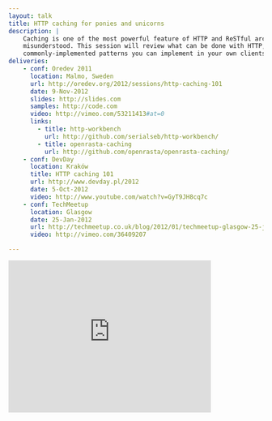 ```yaml
---
layout: talk
title: HTTP caching for ponies and unicorns
description: |
    Caching is one of the most powerful feature of HTTP and ReSTful architecture, and also one of the most
    misunderstood. This session will review what can be done with HTTP, debunk a few myths and show some
    commonly-implemented patterns you can implement in your own clients.
deliveries:
    - conf: Oredev 2011
      location: Malmo, Sweden
      url: http://oredev.org/2012/sessions/http-caching-101
      date: 9-Nov-2012
      slides: http://slides.com
      samples: http://code.com
      video: http://vimeo.com/53211413#at=0
      links:
        - title: http-workbench
          url: http://github.com/serialseb/http-workbench/
        - title: openrasta-caching
          url: http://github.com/openrasta/openrasta-caching/
    - conf: DevDay
      location: Kraków
      title: HTTP caching 101
      url: http://www.devday.pl/2012
      date: 5-Oct-2012
      video: http://www.youtube.com/watch?v=GyT9JH8cq7c
    - conf: TechMeetup
      location: Glasgow
      date: 25-Jan-2012
      url: http://techmeetup.co.uk/blog/2012/01/techmeetup-glasgow-25-jan-2012/
      video: http://vimeo.com/36409207

---
```

<iframe src="http://player.vimeo.com/video/53211413?badge=0" width="400" height="300" frameborder="0"
        allowFullScreen="allowFullScreen">
</iframe>